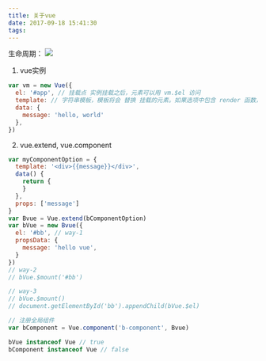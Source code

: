 ```yaml
---
title: 关于vue
date: 2017-09-18 15:41:30
tags:
---
```


生命周期：
<img style="margin: 0 auto;" src="http://oifogbmox.bkt.clouddn.com/170918_2.png">

1. vue实例
  ``` javascript
  var vm = new Vue({
    el: '#app', // 挂载点 实例挂载之后，元素可以用 vm.$el 访问
    template: // 字符串模板，模板将会 替换 挂载的元素。如果选项中包含 render 函数，则 template 将被忽略
    data: {
      message: 'hello, world'
    },
  })
  ```
2. vue.extend, vue.component
  ``` javascript
  var myComponentOption = {
    template: '<div>{{message}}</div>',
    data() {
      return {
      }
    },
    props: ['message']
  }
  var Bvue = Vue.extend(bComponentOption)
  var bVue = new Bvue({
    el: '#bb', // way-1
    propsData: {
      message: 'hello vue',
    }
  })
  // way-2
  // bVue.$mount('#bb')

  // way-3
  // bVue.$mount()
  // document.getElementById('bb').appendChild(bVue.$el)

  // 注册全局组件
  var bComponent = Vue.component('b-component', Bvue)

  bVue instanceof Vue // true
  bComponent instanceof Vue // false
  ```
